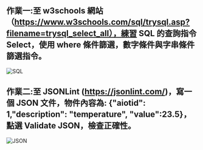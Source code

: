 ## 作業一:至 w3schools 網站（https://www.w3schools.com/sql/trysql.asp?filename=trysql_select_all），練習 SQL 的查詢指令 Select，使用 where 條件篩選，數字條件與字串條件篩選指令。
![SQL](https://user-images.githubusercontent.com/61369035/127725663-35c1e536-3045-4185-9e6a-24104077d944.PNG)

## 作業二:至 JSONLint (https://jsonlint.com/)，寫一個 JSON 文件，物件內容為: {"aiotid": 1,"description": "temperature", "value":23.5}，點選 Validate JSON，檢查正確性。
![JSON](https://user-images.githubusercontent.com/61369035/127725666-7474a9bc-2aae-4289-9fd5-3f75fda3f38d.PNG)
